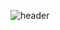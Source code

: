<!-- <div align="center">
  <img src="https://capsule-render.vercel.app/api?type=cylinder&color=0064ff&height=100&section=header&text=Jiwon's%20Github&fontSize=40&fontColor=ffffff&animation=blinking" />
</div> -->

![header](https://capsule-render.vercel.app/api?type=venom&color=bcbcbc&height=200&text=seoiiwon%20github&fontSize=40)


<br><br><br><br>
<!-- [![Typing SVG](https://readme-typing-svg.demolab.com/?lines=Welcome+to+Jiwon's+Github;Follow+Me+(seojiwonn))](https://git.io/typing-svg) -->

<!-- contact -->
<!--<h3 align="center">✉️ Contact ✉️</h3>
<div align="center">-->
  <!-- instagram -->
  <!--<a href="https://www.instagram.com/seoiiwon">
    <img
      src="https://img.shields.io/badge/@seoiiwon-202632?style=for-the-badge&logo=instagram&logoColor=D300C5"/>
  </a>-->
  <!-- naverblog -->
  <!--<a href="https://blog.naver.com/wldnjstj99">
    <img
      src="https://img.shields.io/badge/naverblog-202632?style=for-the-badge&logo=naver&logoColor=2DB400"/>
  </a>-->
  <!-- tistroy -->
 <!-- <a href="https://happyjiwon.tistory.com">
    <img
      src="https://img.shields.io/badge/Tistory-202632?style=for-the-badge&logo=Tistory&logoColor=white"/>
  </a>-->
  <br>
  <!-- navermail -->
  <!--<a href="mailto:wldnjstj99@naver.com">
    <img
      src="https://img.shields.io/badge/wldnjstj99@naver.com-2DB400?style=for-the-badge&logo=naver&logoColor=white"/>
  </a>-->
  <!-- gmail -->
  <!--<a href="mailto:wldnjstj99@gmail.com">
    <img
      src="https://img.shields.io/badge/wldnjstj99@gmail.com-D14836?style=for-the-badge&logo=gmail&logoColor=white"/>
  </a>-->
</div>

<br><br>

<!-- stack -->
<!--<h3 align="center">📖 Tech Stack 📖</h3>
<div align="center">
  <img src="https://img.shields.io/badge/python-3670A0?style=for-the-badge&logo=python&logoColor=ffdd54" />&nbsp 
  <img src="https://img.shields.io/badge/fastapi-009688?style=for-the-badge&logo=fastapi&logoColor=white" />&nbsp
  <img src="https://img.shields.io/badge/java-EC2025?style=for-the-badge&logo=Java&logoColor=ffdd54" />&nbsp
  <img src="https://img.shields.io/badge/spring-fffffe?style=for-the-badge&logo=spring&logoColor=6DB33F" />&nbsp
</div>
<div align="center">
  <img src="https://img.shields.io/badge/javascript-F7DF1E.svg?style=for-the-badge&logo=javascript&logoColor=20232a" />&nbsp
  <img src="https://img.shields.io/badge/html5-E34F26.svg?style=for-the-badge&logo=html5&logoColor=white" />&nbsp
  <img src="https://img.shields.io/badge/css3-1572B6.svg?style=for-the-badge&logo=css3&logoColor=white" />&nbsp
</div> -->

<br><br>

<!-- tools -->
<!--<h3 align="center">🔨 Tools ⛏️</h3>
<div align="center">
  <img src="https://img.shields.io/badge/github-181717.svg?style=for-the-badge&logo=github&logoColor=white" />&nbsp
  <img src="https://img.shields.io/badge/Notion-F3F3F3.svg?style=for-the-badge&logo=notion&logoColor=black" />&nbsp
  <img src="https://img.shields.io/badge/figma-F24E1E.svg?style=for-the-badge&logo=figma&logoColor=white" />&nbsp
</div>
<div align="center">
  <img src="https://img.shields.io/badge/VSCode-2C2C32.svg?style=for-the-badge&logo=visual-studio-code&logoColor=22ABF3" />&nbsp
  <img src="https://img.shields.io/badge/Colab-2C2C32.svg?style=for-the-badge&logo=googlecolab&logoColor=F9AB00" />&nbsp
  <img src="https://img.shields.io/badge/Visual Studio-2C2C32.svg?style=for-the-badge&logo=visualstudio&logoColor=F37726" />&nbsp
</div>
<div align="center">
  <img src="https://img.shields.io/badge/intellij idea-2C2C32.svg?style=for-the-badge&logo=intellijidea&logoColor=FC315E" />&nbsp
  <img src="https://img.shields.io/badge/jupyter-2C2C32.svg?style=for-the-badge&logo=jupyter&logoColor=F37726" />&nbsp
</div>-->

<br><br> 
